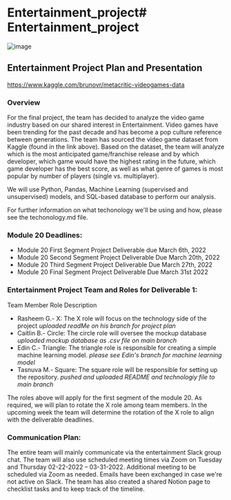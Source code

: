 # Entertainment_project# Entertainment_project
![image](https://hips.hearstapps.com/hmg-prod.s3.amazonaws.com/images/gridoffset-videogames-1-1585583517.jpg)
## Entertainment Project Plan and Presentation
https://www.kaggle.com/brunovr/metacritic-videogames-data
### Overview 
For the final project, the team has decided to analyze the video game industry based on our shared interest in Entertainment. Video games have been trending for the past decade and has become a pop culture reference between generations. The team has sourced the video game dataset from Kaggle (found in the link above). Based on the dataset, the team will analyze which is the most anticipated game/franchise release and by which developer, which game would have the highest rating in the future, which game developer has the best score, as well as what genre of games is most popular by number of players (single vs. multiplayer).

We will use Python, Pandas, Machine Learning (supervised and unsupervised) models, and SQL-based database to perform our analysis. 

For further information on what techonology we'll be using and how, please see the techonology.md file. 

### Module 20 Deadlines:

- Module 20 First Segment Project Deliverable due March 6th, 2022
- Module 20 Second Segment Project Deliverable Due March 20th, 2022
- Module 20 Third Segment Project Deliverable Due March 27th, 2022
- Module 20 Final Segment Project Deliverable Due March 31st 2022

### Entertainment Project Team and Roles for Deliverable 1:
Team Member Role Description 
- Rasheem G.- X: The X role will focus on the technology side of the project *uploaded readMe on his branch for project plan*
- Caitlin B.- Circle: The circle role will oversee the mockup database *uploaded mockup database as .csv file on main branch*
- Edin C.- Triangle: The triangle role is responsible for creating a simple machine learning model. *please see Edin's branch for machine learning model*
- Tasnuva M.- Square: The square role will be responsible for setting up the repository. *pushed and uploaded README and technologiy file to main branch*

The roles above will apply for the first segment of the module 20. As required, we will plan to rotate the X role among team members. In the upcoming week the team will determine the rotation of the X role to align with the deliverable deadlines.

### Communication Plan:
The entire team will mainly communicate via the entertainment Slack group chat. The team will also use scheduled meeting times via Zoom on Tuesday and Thursday 02-22-2022 – 03-31-2022. Additional meeting to be scheduled via Zoom as needed. Emails have been exchanged in case we're not active on Slack. The team has also created a shared Notion page to checklist tasks and to keep track of the timeline.
